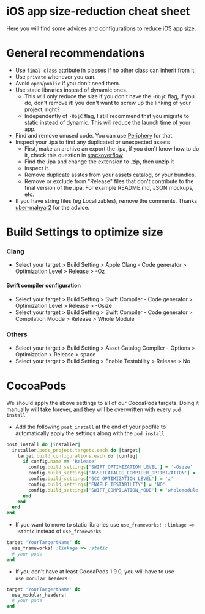 # iOS app size-reduction cheat sheet
Here you will find some advices and configurations to reduce iOS app size.

# General recommendations
- Use `final class` attribute in classes if no other class can inherit from it.
- Use `private` whenever you can.
- Avoid `open`/`public` if you don’t need them.
- Use static libraries instead of dynamic ones. 
    -  This will only reduce the size if you don't have the `-ObjC` flag, if you do, don't remove it! you don't want to screw up the linking of your project, right?
    -  Independently of `-ObjC` flag, I still recommend that you migrate to static instead of dynamic. This will reduce the launch time of your app.
- Find and remove unused code. You can use [Periphery](https://github.com/peripheryapp/periphery) for that.
- Inspect your .ipa to find any duplicated or unexpected assets
    - First, make an archive an export the .ipa, if you don't know how to do it, check this question in [stackoverflow](https://stackoverflow.com/questions/5499125/how-to-create-ipa-file-using-xcode)
    - Find the .ipa and change the extension to .zip, then unzip it
    - Inspect it.
    - Remove duplicate asstes from your assets catalog, or your bundles.
    - Remove or exclude from "Release" files that don't contribute to the final version of the .ipa. For example README.md, JSON mockups, etc.
- If you have string files (eg Localizables), remove the comments. Thanks [uber-mahyar2](https://github.com/uber-mahyar2) for the advice.

# Build Settings to optimize size
### Clang
- Select your target > Build Setting > Apple Clang - Code generator > Optimization Level > Release > -Oz 

#### Swift compiler configuration

- Select your target > Build Setting > Swift Compiler - Code generator > Optimization Level > Release > -Osize 
- Select your target > Build Setting > Swift Compiler - Code generator > Compilation Moode > Release > Whole Module

### Others

- Select your target > Build Setting > Asset Catalog Compiler - Options > Optimization > Release > space 
- Select your target > Build Setting > Enable Testability > Release > No 

# CocoaPods
We should apply the above settings to all of our CocoaPods targets. Doing it manually will take forever, and they will be overwritten with every `pod install`

- Add the following `post_install` at the end of your podfile to automatically apply the settings along with the `pod install`

```ruby
post_install do |installer|
  installer.pods_project.targets.each do |target|
    target.build_configurations.each do |config|
      if config.name == 'Release'
        config.build_settings['SWIFT_OPTIMIZATION_LEVEL'] = '-Osize'
        config.build_settings['ASSETCATALOG_COMPILER_OPTIMIZATION'] = 'space'
        config.build_settings['GCC_OPTIMIZATION_LEVEL'] = 'z'
        config.build_settings['ENABLE_TESTABILITY'] = 'NO'
        config.build_settings['SWIFT_COMPILATION_MODE'] = 'wholemodule'
      end
    end
  end
end
```
- If you want to move to static libraries use `use_frameworks! :linkage => :static` instead of `use_frameworks`

```ruby
target 'YourTargertName' do
  use_frameworks! :linkage => :static
  # your pods
end
```

- If you don't have at least CocoaPods 1.9.0, you will have to use `use_modular_headers!`
```ruby
target 'YourTargertName' do
  use_modular_headers!
  # your pods
end
```
